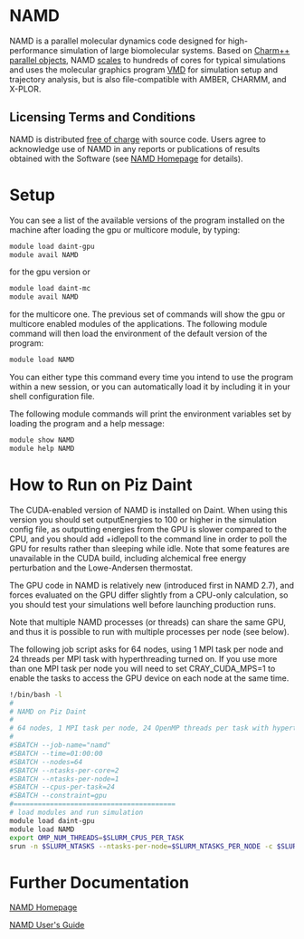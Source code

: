 # NAMD

NAMD is a parallel molecular dynamics code designed for high-performance simulation of large biomolecular systems. Based on [Charm++ parallel objects](https://charm.cs.uiuc.edu/), NAMD [scales](http://www.ks.uiuc.edu/Research/namd/performance.html) to hundreds of cores for typical simulations and uses the molecular graphics program [VMD](http://www.ks.uiuc.edu/Research/vmd/) for simulation setup and trajectory analysis, but is also file-compatible with AMBER, CHARMM, and X-PLOR.

## Licensing Terms and Conditions

NAMD is distributed [free of charge](http://www.ks.uiuc.edu/Research/namd/license.html) with source code. Users agree to acknowledge use of NAMD in any reports or publications of results obtained with the Software (see [NAMD Homepage](http://www.ks.uiuc.edu/Research/namd/) for details).

# Setup

You can see a list of the available versions of the program installed on the machine after loading the gpu or multicore module, by typing:

```bash
module load daint-gpu
module avail NAMD
```

for the gpu version or

```bash
module load daint-mc
module avail NAMD
```

for the multicore one. The previous set of commands will show the gpu or multicore enabled modules of the applications. The following module command will then load the environment of the default version of the program:

```bash
module load NAMD
```

You can either type this command every time you intend to use the program within a new session, or you can automatically load it by including it in your shell configuration file.

The following module commands will print the environment variables set by loading the program and a help message:

```bash
module show NAMD
module help NAMD
```

# How to Run on Piz Daint

The CUDA-enabled version of NAMD is installed on Daint. When using this version you should set outputEnergies to 100 or higher in the simulation config file, as outputting energies from the GPU is slower compared to the CPU, and you should add +idlepoll to the command line in order to poll the GPU for results rather than sleeping while idle. Note that some features are unavailable in the CUDA build, including alchemical free energy perturbation and the Lowe-Andersen thermostat.

The GPU code in NAMD is relatively new (introduced first in NAMD 2.7), and forces evaluated on the GPU differ slightly from a CPU-only calculation, so you should test your simulations well before launching production runs.

Note that multiple NAMD processes (or threads) can share the same GPU, and thus it is possible to run with multiple processes per node (see below).

The following job script asks for 64 nodes, using 1 MPI task per node and 24  threads per MPI task with hyperthreading turned on. If you use more than one MPI task per node you will need to set CRAY_CUDA_MPS=1 to enable the tasks to access the GPU device on each node at the same time.

```bash
!/bin/bash -l
#
# NAMD on Piz Daint
#
# 64 nodes, 1 MPI task per node, 24 OpenMP threads per task with hyperthreading (--ntasks-per-core=2)
#
#SBATCH --job-name="namd"
#SBATCH --time=01:00:00
#SBATCH --nodes=64
#SBATCH --ntasks-per-core=2
#SBATCH --ntasks-per-node=1
#SBATCH --cpus-per-task=24
#SBATCH --constraint=gpu
#========================================
# load modules and run simulation
module load daint-gpu
module load NAMD
export OMP_NUM_THREADS=$SLURM_CPUS_PER_TASK
srun -n $SLURM_NTASKS --ntasks-per-node=$SLURM_NTASKS_PER_NODE -c $SLURM_CPUS_PER_TASK namd2 +idlepoll +ppn $[SLURM_CPUS_PER_TASK-1] input.namd > namd.out
```

# Further Documentation

[NAMD Homepage](http://www.ks.uiuc.edu/Research/namd/)

[NAMD User's Guide](http://www.ks.uiuc.edu/Research/namd/2.12/ug/)
